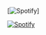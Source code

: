 


[![Spotify](/spotify?background_color=0d1117&border_color=ffffff)]

[![Spotify](https:spotify-git-main-johnpapakostas.vercel.app?background_color=0d1117&border_color=ffffff)](https://open.spotify.com/user/fbgfwizb8f1gnohw28ppde14m)
